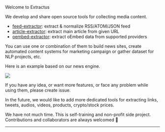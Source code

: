 Welcome to Extractus

We develop and share open source tools for collecting media content. 

- [feed-extractor](https://github.com/extractus/feed-extractor): extract & normalize RSS/ATOM/JSON feed
- [article-extractor](https://github.com/extractus/article-extractor): extract main article from given URL
- [oembed-extractor](https://github.com/extractus/oembed-extractor): extract oEmbed data from supported providers

You can use one or combination of them to build news sites, create automated content systems for marketing campaign or gather dataset for NLP projects, etc. 

Here is an example based on our news engine.

![](https://extractor-demos.pages.dev/images/content-system.svg)

If you have any idea, or want more features, or face any problem while using them, please create issue. 

In the future, we would like to add more dedicated tools for extracting links, tweets, audios, videos, products, crypto/stock prices.

We have not much time. This is self-training and non-profit side project. Contributions and collaborators are always welcomed 🙂

---

